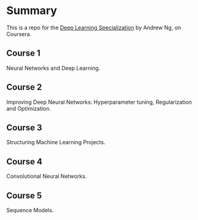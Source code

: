 # Summary

This is a repo for the [Deep Learning Specialization](https://www.coursera.org/specializations/deep-learning) by Andrew Ng, on Coursera.

## Course 1

Neural Networks and Deep Learning.

## Course 2

Improving Deep Neural Networks: Hyperparameter tuning, Regularization and Optimization.

## Course 3

Structuring Machine Learning Projects.

## Course 4

Convolutional Neural Networks.

## Course 5

Sequence Models.
